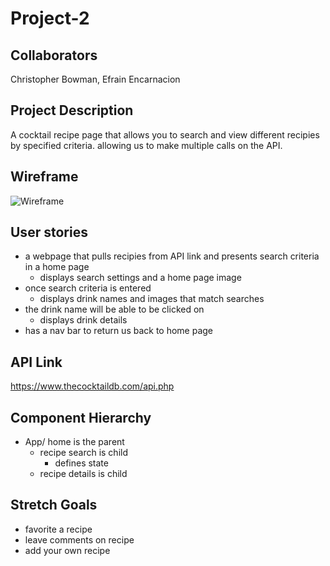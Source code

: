 # Project-2

## Collaborators
Christopher Bowman,
Efrain Encarnacion
 
## Project Description
A cocktail recipe page that allows you to search and view different recipies by specified criteria. allowing us to make multiple calls on the API.

## Wireframe
![Wireframe](https://imgur.com/DjU69r0.jpg)

## User stories
- a webpage that pulls recipies from API link and presents search criteria in a home page
    - displays search settings and a home page image
- once search criteria is entered
    - displays drink names and images that match searches
- the drink name will be able to be clicked on 
    - displays drink details
- has a nav bar to return us back to home page

## API Link
https://www.thecocktaildb.com/api.php

## Component Hierarchy
- App/ home is the parent
    - recipe search is child
        - defines state
    - recipe details is child

## Stretch Goals
- favorite a recipe
- leave comments on recipe
- add your own recipe